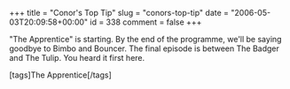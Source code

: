 +++
title = "Conor's Top Tip"
slug = "conors-top-tip"
date = "2006-05-03T20:09:58+00:00"
id = 338
comment = false
+++

"The Apprentice" is starting. By the end of the programme, we'll be saying goodbye to Bimbo and Bouncer. The final episode is between The Badger and The Tulip. You heard it first here.

[tags]The Apprentice[/tags]
